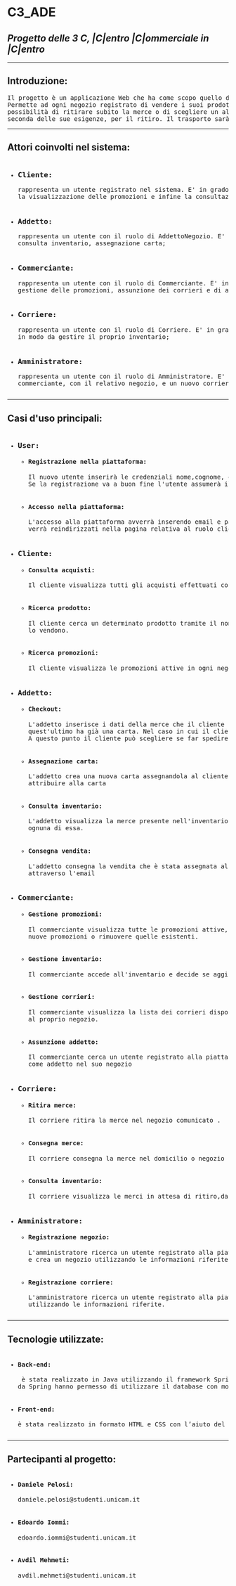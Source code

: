 # C3_ADE
## _Progetto delle 3 C, |C|entro |C|ommerciale in |C|entro_

________________________
## Introduzione:
<pre>Il progetto è un applicazione Web che ha come scopo quello di ravvivare l'economia nei centri storici dei paesi.
Permette ad ogni negozio registrato di vendere i suoi prodotti fisicamente ad un cliente, il quale potrà avere la
possibilità di ritirare subito la merce o di scegliere un altro negozio, presente nella piattaforma, più comodo a
seconda delle sue esigenze, per il ritiro. Il trasporto sarà compito di un corriere inserito nella piattaforma.</pre>
________________________

## Attori coinvolti nel sistema:
<pre><ul><li><h3>Cliente:</h3>rappresenta un utente registrato nel sistema. E' in grado di svolgere azioni quali la ricerca di un prodotto,
la visualizzazione delle promozioni e infine la consultazione dello storico dei suoi acquisti nei vari negozi;</li>
<li><h3>Addetto:</h3>rappresenta un utente con il ruolo di AddettoNegozio. E' in grado di svolgere azioni quali checkout, consegna vendita,
consulta inventario, assegnazione carta;</li>
<li><h3>Commerciante:</h3>rappresenta un utente con il ruolo di Commerciante. E' in grado di svolgere azioni quali gestione dell’inventario,
gestione delle promozioni, assunzione dei corrieri e di addetti;</li>
<li><h3>Corriere:</h3>rappresenta un utente con il ruolo di Corriere. E' in grado di svolgere azioni quali prelevare e consegnare merci e
in modo da gestire il proprio inventario;</li>
<li><h3>Amministratore:</h3>rappresenta un utente con il ruolo di Amministratore. E' in grado di svolgere azioni quali registrare un nuovo
commerciante, con il relativo negozio, e un nuovo corriere con la relitiva ditta;</li></ul></pre>
________________________

## Casi d'uso principali: 
<pre><ul><li><h3>User:</h3><ul><li><h4>Registrazione nella piattaforma:</h4>Il nuovo utente inserirà le credenziali nome,cognome, email e password per registrarsi.
Se la registrazione va a buon fine l'utente assumerà il ruolo di Clientee ed eseguire le operazioni ad esso corrispondenti.</li>
<li><h4>Accesso nella piattaforma:</h4>L'accesso alla piattaforma avverrà inserendo email e password. Se l'accesso andrà a buon fine si 
verrà reindirizzati nella pagina relativa al ruolo cliente. Se si dispone di altri ruoli, l'utente cambiare i ruoli.</li></ul></li>
<li><h3>Cliente:</h3><ul><li><h4>Consulta acquisti:</h4>Il cliente visualizza tutti gli acquisti effettuati con le informazioni relativi all'acquisto</li>
<li><h4>Ricerca prodotto:</h4>Il cliente cerca un determinato prodotto tramite il nome e visualizza la lista dei negozi che 
lo vendono.</li>
<li><h4>Ricerca promozioni:</h4>Il cliente visualizza le promozioni attive in ogni negozio ed può filtrarle in base alla categoria.</li></ul></li>
<li><h3>Addetto:</h3><ul><li><h4>Checkout:</h4>L'addetto inserisce i dati della merce che il cliente sta acquistando. L'addetto chiede poi al cliente se
quest'ultimo ha già una carta. Nel caso in cui il cliente non possiede la carta e ne desidera una si procederà con l'assegnazione. 
A questo punto il cliente può scegliere se far spedire l'acquisto in un altro negozio o nel proprio domicilio.</li>
<li><h4>Assegnazione carta:</h4>L'addetto crea una nuova carta assegnandola al cliente specificando anche il tipo di sconto da 
attribuire alla carta</li>
<li><h4>Consulta inventario:</h4>L'addetto visualizza la merce presente nell'inventario del negozio e visionare le informazioni di 
ognuna di essa.</li>
<li><h4>Consegna vendita:</h4>L'addetto consegna la vendita che è stata assegnata al negozio, dopo aver verificato l'identità del cliente
attraverso l'email</li></ul></li>
<li><h3>Commerciante:</h3><ul><li><h4>Gestione promozioni:</h4>Il commerciante visualizza tutte le promozioni attive,può in seguito scegliere se aggiungere 
nuove promozioni o rimuovere quelle esistenti.</li>
<li><h4>Gestione inventario:</h4>Il commerciante accede all'inventario e decide se aggiungere o rimuovere una o piu merci dall'inventario.</li>
<li><h4>Gestione corrieri:</h4>Il commerciante visualizza la lista dei corrieri disponibili all'ingaggio e decide quali affiliare
al proprio negozio.</li>
<li><h4>Assunzione addetto:</h4>Il commerciante cerca un utente registrato alla piattaforma attraverso l'email e lo assume 
come addetto nel suo negozio</li></ul></li>
<li><h3>Corriere:</h3><ul><li><h4>Ritira merce:</h4>Il corriere ritira la merce nel negozio comunicato .</li>
<li><h4>Consegna merce:</h4>Il corriere consegna la merce nel domicilio o negozio specificato.</li>
<li><h4>Consulta inventario:</h4>Il corriere visualizza le merci in attesa di ritiro,da consegnare e consegnate.</li></ul></li>
<li><h3>Amministratore:</h3><ul><li><h4>Registrazione negozio:</h4>L'amministratore ricerca un utente registrato alla piattaforma, gli assegna il ruolo di commerciante 
e crea un negozio utilizzando le informazioni riferite.</li>
<li><h4>Registrazione corriere:</h4>L'amministratore ricerca un utente registrato alla piattaforma e gli assegna il ruolo di corriere 
utilizzando le informazioni riferite.</li></ul></li></ul></pre>
________________________

## Tecnologie utilizzate: 
<pre><ul><li><h4>Back-end:</h4> è stata realizzato in Java utilizzando il framework Spring. Le Java Persistence API messe a disposizione 
da Spring hanno permesso di utilizzare il database con motore MySQL. Per la configurazione del progetto abbiamo utilizzato Maven.</li>
<li><h4>Front-end:</h4>è stata realizzato in formato HTML e CSS con l’aiuto del framework Bootstrap e del generatore di template Thymeleaf.</li></ul></pre>
________________________

## Partecipanti al progetto: 
<pre><ul><li><h4>Daniele Pelosi:</h4>daniele.pelosi@studenti.unicam.it</li>
<li><h4>Edoardo Iommi:</h4>edoardo.iommi@studenti.unicam.it</li>
<li><h4>Avdil Mehmeti:</h4>avdil.mehmeti@studenti.unicam.it</li></ul></pre>
